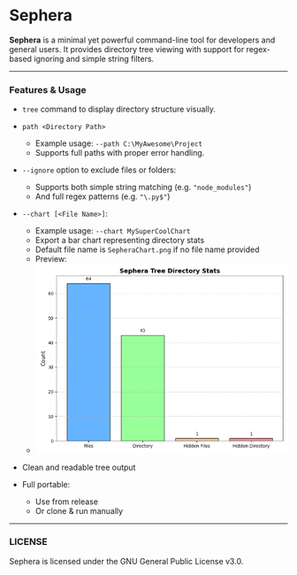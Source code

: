 # Sephera

**Sephera** is a minimal yet powerful command-line tool for developers and general users. It provides directory tree viewing with support for regex-based ignoring and simple string filters.

--- 

### Features & Usage
- `tree` command to display directory structure visually.
- `path <Directory Path>`
    - Example usage: `--path C:\MyAwesome\Project`
    - Supports full paths with proper error handling.

- `--ignore` option to exclude files or folders:
    - Supports both simple string matching (e.g. `"node_modules"`)
    - And full regex patterns (e.g. `"\.py$"`)

- `--chart [<File Name>]`:
    - Example usage: `--chart MySuperCoolChart`
    - Export a bar chart representing directory stats
    - Default file name is `SepheraChart.png` if no file name provided
    - Preview:
    - **![Preview](./preview/SepheraChart.png)**

- Clean and readable tree output
- Full portable:
    - Use from release
    - Or clone & run manually
---

### LICENSE
Sephera is licensed under the GNU General Public License v3.0.
